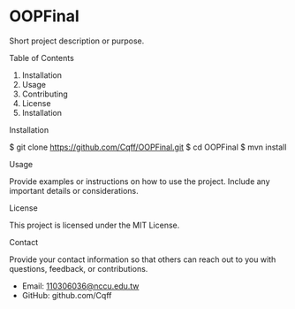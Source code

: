 # OOPFinal

Short project description or purpose.

Table of Contents

1. Installation
2. Usage
3. Contributing
4. License
5. Installation

Installation

$ git clone https://github.com/Cqff/OOPFinal.git
$ cd OOPFinal
$ mvn install

Usage

Provide examples or instructions on how to use the project. Include any important details or considerations.

License



This project is licensed under the MIT License.

Contact

Provide your contact information so that others can reach out to you with questions, feedback, or contributions.

- Email: 110306036@nccu.edu.tw 
- GitHub: github.com/Cqff

